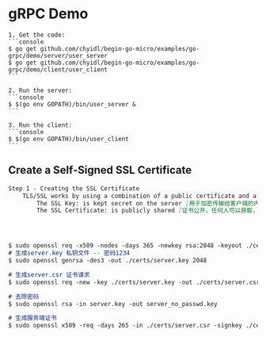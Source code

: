 # gRPC Demo

    1. Get the code:
    ```console
    $ go get github.com/chyidl/begin-go-micro/examples/go-grpc/demo/server/user_server
    $ go get github.com/chyidl/begin-go-micro/examples/go-grpc/demo/client/user_client
    ```
    
    2. Run the server:
    ```console
    $ $(go env GOPATH)/bin/user_server &
    ```
    
    3. Run the client:
    ```console
    $ $(go env GOPATH)/bin/user_client
    ```


## Create a Self-Signed SSL Certificate
```markdown
Step 1 - Creating the SSL Certificate
    TLS/SSL works by using a combination of a public certificate and a private key.
        The SSL Key: is kept secret on the server [用于加密传输给客户端的内容]
        The SSL Certificate: is publicly shared [证书公开，任何人可以获取，用于解密]




$ sudo openssl req -x509 -nodes -days 365 -newkey rsa:2048 -keyout ./certs/selfsigned.key -out ./certs/selfsigned.crt
# 生成server.key 私钥文件 -- 密码1234
$ sudo openssl genrsa -des3 -out ./certs/server.key 2048  

# 生成server.csr 证书请求
$ sudo openssl req -new -key ./certs/server.key -out ./certs/server.csr

# 去除密码
$ sudo openssl rsa -in server.key -out server_no_passwd.key

# 生成服务端证书
$ sudo openssl x509 -req -days 265 -in ./certs/server.csr -signkey ./certs/server_no_passwd.key -out ./certs/server.crt
```